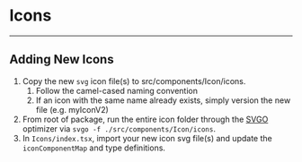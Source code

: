 # Icons

---

## Adding New Icons

1. Copy the new `svg` icon file(s) to src/components/Icon/icons.
   1. Follow the camel-cased naming convention
   2. If an icon with the same name already exists, simply version the new file (e.g. myIconV2)
2. From root of package, run the entire icon folder through the [SVGO](https://github.com/svg/svgo) optimizer via `svgo -f ./src/components/Icon/icons`.
3. In `Icons/index.tsx`, import your new icon svg file(s) and update the `iconComponentMap` and type definitions.
